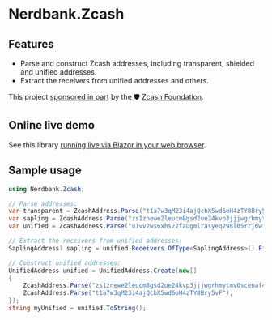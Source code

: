 ﻿# Nerdbank.Zcash

## Features

* Parse and construct Zcash addresses, including transparent, shielded and unified addresses.
* Extract the receivers from unified addresses and others.

This project [sponsored in part](https://zfnd.org/wp-content/uploads/2023/04/Unified_Address_library_for_NET.pdf) by the 🛡️ [Zcash Foundation](https://twitter.com/ZcashFoundation).

## Online live demo

See this library [running live via Blazor in your web browser](https://zcash.nerdbank.net/).

## Sample usage

```csharp
using Nerdbank.Zcash;

// Parse addresses:
var transparent = ZcashAddress.Parse("t1a7w3qM23i4ajQcbX5wd6oH4zTY8Bry5vF");
var sapling = ZcashAddress.Parse("zs1znewe2leucm8gsd2ue24kvp3jjjwgrhmytmv0scenaf460kdj70r299a88r8n0pyvwz7c9skfmy");
var unified = ZcashAddress.Parse("u1vv2ws6xhs72faugmlrasyeq298l05rrj6wfw8hr3r29y3czev5qt4ugp7kylz6suu04363ze92dfg8ftxf3237js0x9p5r82fgy47xkjnw75tqaevhfh0rnua72hurt22v3w3f7h8yt6mxaa0wpeeh9jcm359ww3rl6fj5ylqqv54uuwrs8q4gys9r3cxdm3yslsh3rt6p7wznzhky7");

// Extract the receivers from unified addresses:
SaplingAddress? sapling = unified.Receivers.OfType<SaplingAddress>().FirstOrDefault();

// Construct unified addresses:
UnifiedAddress unified = UnifiedAddress.Create(new[]
{
	ZcashAddress.Parse("zs1znewe2leucm8gsd2ue24kvp3jjjwgrhmytmv0scenaf460kdj70r299a88r8n0pyvwz7c9skfmy"),
	ZcashAddress.Parse("t1a7w3qM23i4ajQcbX5wd6oH4zTY8Bry5vF"),
});
string myUnified = unified.ToString();
```

